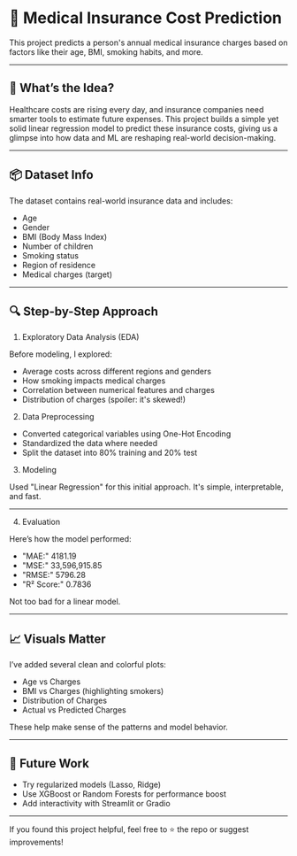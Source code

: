 # 🏥 Medical Insurance Cost Prediction

This project predicts a person's annual medical insurance charges based on factors like their age,
BMI, smoking habits, and more.

---------------------------------------------------------------------------------------------------

## 🧠 What’s the Idea?

Healthcare costs are rising every day, and insurance companies need smarter tools to estimate future expenses.
This project builds a simple yet solid linear regression model to predict these insurance costs,
giving us a glimpse into how data and ML are reshaping real-world decision-making.

----------------------------------------------------------------------------------------------------
## 📦 Dataset Info

The dataset contains real-world insurance data and includes:

- Age
- Gender
- BMI (Body Mass Index)
- Number of children
- Smoking status
- Region of residence
- Medical charges (target)

------------------------------------------------------------------------------------------------------
## 🔍 Step-by-Step Approach

1. Exploratory Data Analysis (EDA)

Before modeling, I explored:

- Average costs across different regions and genders
- How smoking impacts medical charges
- Correlation between numerical features and charges
- Distribution of charges (spoiler: it's skewed!)
  
2. Data Preprocessing

- Converted categorical variables using One-Hot Encoding  
- Standardized the data where needed  
- Split the dataset into 80% training and 20% test

3. Modeling

Used "Linear Regression" for this initial approach. It's simple, interpretable, and fast.

---------------------------------------------------------------------------------------------------
4. Evaluation

Here’s how the model performed:

- "MAE:" 4181.19
- "MSE:" 33,596,915.85
- "RMSE:" 5796.28
- "R² Score:" 0.7836

Not too bad for a linear model.

-----------------------------------------------------------------------------------------------------
## 📈 Visuals Matter

I’ve added several clean and colorful plots:

- Age vs Charges
- BMI vs Charges (highlighting smokers)
- Distribution of Charges
- Actual vs Predicted Charges

These help make sense of the patterns and model behavior.

------------------------------------------------------------------------------------------------------

## 🧪 Future Work

- Try regularized models (Lasso, Ridge)
- Use XGBoost or Random Forests for performance boost
- Add interactivity with Streamlit or Gradio

------------------------------------------------------------------------------------------------------

If you found this project helpful, feel free to ⭐ the repo or suggest improvements!




